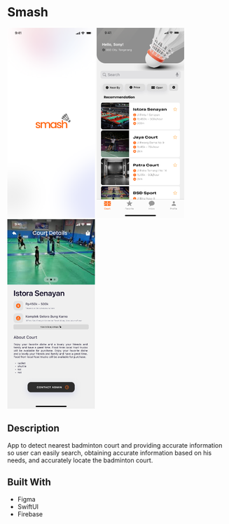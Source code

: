 #  Smash

<img src="https://github.com/Team01-MiniChallenge01ADA/shuttle-spot/blob/main/shuttle-spot/Assets.xcassets/Splash%20Screen.imageset/Splash%20Screen.png" width="200" > <img src="https://github.com/Team01-MiniChallenge01ADA/shuttle-spot/blob/main/shuttle-spot/Assets.xcassets/Home.imageset/Home.png" width="200">
<img src="https://github.com/Team01-MiniChallenge01ADA/shuttle-spot/blob/main/shuttle-spot/Assets.xcassets/Court%20Details.imageset/Court%20Details.png" width="200">

## Description
App to detect nearest badminton court and providing accurate information 
so user can easily search, obtaining accurate information based on his needs, 
and accurately locate the badminton court.

## Built With
- Figma
- SwiftUI
- Firebase
